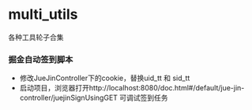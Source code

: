 # multi_utils
各种工具轮子合集


### 掘金自动签到脚本
- 修改JueJinController下的cookie，替换uid_tt 和 sid_tt
- 启动项目，浏览器打开http://localhost:8080/doc.html#/default/jue-jin-controller/juejinSignUsingGET 可调试签到任务
